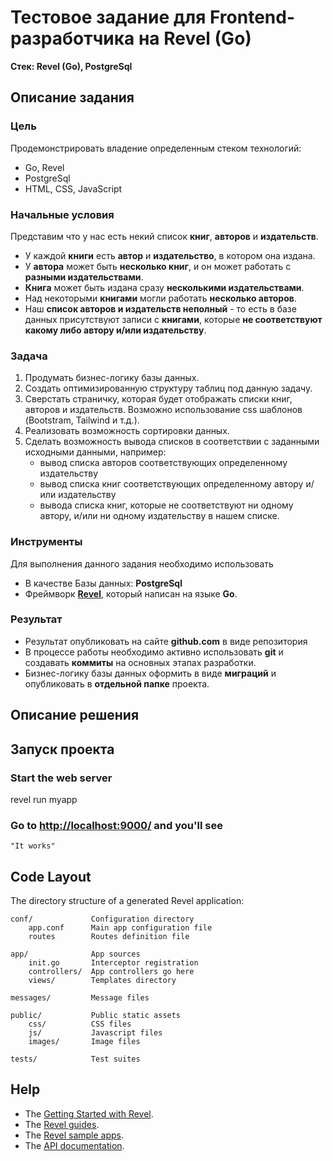 # Тестовое задание для Frontend-разработчика на Revel (Go)

__Стек: Revel (Go), PostgreSql__

## Описание задания

### Цель

Продемонстрировать владение определенным стеком технологий:

- Go, Revel
- PostgreSql
- HTML, CSS, JavaScript

### Начальные условия

Представим что у нас есть некий список __книг__, __авторов__ и __издательств__.

- У каждой __книги__ есть __автор__ и __издательство__, в котором она издана.
- У __автора__ может быть __несколько книг__, и он может работать с __разными издательствами__.
- __Книга__ может быть издана сразу __несколькими издательствами__.
- Над некоторыми __книгами__ могли работать __несколько авторов__.
- Наш __список авторов и издательств неполный__ - то есть в базе данных присутствуют записи с __книгами__, которые __не соответствуют какому либо автору и/или издательству__.

### Задача

1. Продумать бизнес-логику базы данных.
2. Создать оптимизированную структуру таблиц под данную задачу.
3. Сверстать страничку, которая будет отображать списки книг, авторов и издательств. Возможно использование css шаблонов (Bootstram, Tailwind и т.д.).
4. Реализовать возможность сортировки данных.
5. Сделать возможность вывода списков в соответствии с заданными исходными данными, например:
      - вывод списка авторов соответствующих определенному издательству
      - вывод списка книг соответствующих определенному автору и/или издательству
      - вывода списка книг, которые не соответствуют ни одному автору, и/или ни одному издательству в нашем списке.

### Инструменты

Для выполнения данного задания необходимо использовать

- В качестве Базы данных: __PostgreSql__
- Фреймворк [__Revel__](http://revel.github.io/tutorial/gettingstarted.html), который написан на языке __Go__.

### Результат

- Результат опубликовать на сайте __github.com__ в виде репозитория
- В процессе работы необходимо активно использовать __git__ и создавать __коммиты__ на основных этапах разработки.
- Бизнес-логику базы данных оформить в виде __миграций__ и опубликовать в __отдельной папке__ проекта.

## Описание решения

## Запуск проекта

### Start the web server

   revel run myapp

### Go to <http://localhost:9000/> and you'll see

    "It works"

## Code Layout

The directory structure of a generated Revel application:

    conf/             Configuration directory
        app.conf      Main app configuration file
        routes        Routes definition file

    app/              App sources
        init.go       Interceptor registration
        controllers/  App controllers go here
        views/        Templates directory

    messages/         Message files

    public/           Public static assets
        css/          CSS files
        js/           Javascript files
        images/       Image files

    tests/            Test suites

## Help

- The [Getting Started with Revel](http://revel.github.io/tutorial/gettingstarted.html).
- The [Revel guides](http://revel.github.io/manual/index.html).
- The [Revel sample apps](http://revel.github.io/examples/index.html).
- The [API documentation](https://godoc.org/github.com/revel/revel).

